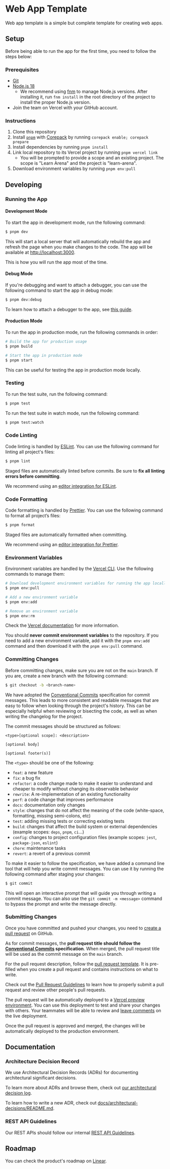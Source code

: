 # Web App Template

Web app template is a simple but complete template for creating web apps.

## Setup

Before being able to run the app for the first time, you need to follow the steps below:

### Prerequisites

- [Git](https://git-scm.com/downloads)
- [Node.js 18](https://nodejs.org/en/download/)
  - We recommend using [fnm](https://github.com/Schniz/fnm) to manage Node.js versions. After
    installing it, run `fnm install` in the root directory of the project to install the proper
    Node.js version.
- Join the team on Vercel with your GitHub account.

### Instructions

1. Clone this repository
2. Install [`pnpm`](https://pnpm.io/) with
   [Corepack](https://nodejs.org/docs/latest-v18.x/api/corepack.html) by running
   `corepack enable; corepack prepare`
3. Install dependencies by running `pnpm install`
4. Link local repository to its Vercel project by running `pnpm vercel link`
   - You will be prompted to provide a scope and an existing project. The scope is "Learn Arena" and
     the project is "learn-arena".
5. Download environment variables by running `pnpm env:pull`

## Developing

### Running the App

#### Development Mode

To start the app in development mode, run the following command:

```sh
$ pnpm dev
```

This will start a local server that will automatically rebuild the app and refresh the page when you
make changes to the code. The app will be available at
[http://localhost:3000](http://localhost:3000).

This is how you will run the app most of the time.

#### Debug Mode

If you're debugging and want to attach a debugger, you can use the following command to start the
app in debug mode:

```sh
$ pnpm dev:debug
```

To learn how to attach a debugger to the app, see
[this guide](https://nextjs.org/docs/advanced-features/debugging).

#### Production Mode

To run the app in production mode, run the following commands in order:

```sh
# Build the app for production usage
$ pnpm build

# Start the app in production mode
$ pnpm start
```

This can be useful for testing the app in production mode locally.

### Testing

To run the test suite, run the following command:

```sh
$ pnpm test
```

To run the test suite in watch mode, run the following command:

```sh
$ pnpm test:watch
```

### Code Linting

Code linting is handled by [ESLint](https://eslint.org/). You can use the following command for
linting all project's files:

```sh
$ pnpm lint
```

Staged files are automatically linted before commits. Be sure to **fix all linting errors before
committing**.

We recommend using an [editor integration for ESLint](https://eslint.org/docs/user-guide/integrations).

### Code Formatting

Code formatting is handled by [Prettier](https://prettier.io/). You can use the following command to
format all project’s files:

```sh
$ pnpm format
```

Staged files are automatically formatted when committing.

We recommend using an [editor integration for Prettier](https://prettier.io/docs/en/editors.html).

### Environment Variables

Environment variables are handled by the [Vercel CLI](https://vercel.com/docs/cli/env). Use the
following commands to manage them:

```sh
# Download development environment variables for running the app locally
$ pnpm env:pull

# Add a new environment variable
$ pnpm env:add

# Remove an environment variable
$ pnpm env:rm
```

Check the [Vercel documentation](https://vercel.com/docs/concepts/projects/environment-variables)
for more information.

You should **never commit environment variables** to the repository. If you need to add a new
environment variable, add it with the `pnpm env:add` command and then download it with the
`pnpm env:pull` command.

### Committing Changes

Before committing changes, make sure you are not on the `main` branch. If you are, create a new
branch with the following command:

```sh
$ git checkout -b <branch-name>
```

We have adopted the [Conventional Commits](https://www.conventionalcommits.org/) specification for
commit messages. This leads to more consistent and readable messages that are easy to follow when
looking through the project's history. This can be especially helpful when reviewing or bisecting
the code, as well as when writing the changelog for the project.

The commit messages should be structured as follows:

```
<type>[optional scope]: <description>

[optional body]

[optional footer(s)]
```

The `<type>` should be one of the following:

- `feat`: a new feature
- `fix`: a bug fix
- `refactor`: a code change made to make it easier to understand and cheaper to modify without
  changing its observable behavior
- `rewrite`: A re-implementation of an existing functionality
- `perf`: a code change that improves performance
- `docs`: documentation only changes
- `style`: changes that do not affect the meaning of the code (white-space, formatting, missing
  semi-colons, etc)
- `test`: adding missing tests or correcting existing tests
- `build`: changes that affect the build system or external dependencies (example scopes: `deps`,
  `pnpm`, `ci`...)
- `config`: changes to project configuration files (example scopes: `jest`, `package-json`,
  `eslint`)
- `chore`: maintenance tasks
- `revert`: a revert of a previous commit

To make it easier to follow the specification, we have added a command line tool that will help you
write commit messages. You can use it by running the following command after staging your changes:

```sh
$ git commit
```

This will open an interactive prompt that will guide you through writing a commit message. You can
also use the `git commit -m <message>` command to bypass the prompt and write the message directly.

### Submitting Changes

Once you have committed and pushed your changes, you need to
[create a pull request](https://docs.github.com/en/pull-requests/collaborating-with-pull-requests/proposing-changes-to-your-work-with-pull-requests/creating-a-pull-request)
on GitHub.

As for commit messages, the **pull request title should follow the
[Conventional Commits](https://www.conventionalcommits.org/) specification**. When merged, the pull
request title will be used as the commit message on the `main` branch.

For the pull request description, follow the
[pull request template](.github/pull_request_template.md). It is pre-filled when you create a pull
request and contains instructions on what to write.

Check out the [Pull Request Guidelines](docs/pull-request-guidelines.md) to learn how to properly
submit a pull request and review other people's pull requests.

The pull request will be automatically deployed to a
[Vercel preview environment](https://vercel.com/docs/concepts/deployments/preview-deployments). You
can use this deployment to test and share your changes with others. Your teammates will be able to
review and [leave comments](https://vercel.com/docs/concepts/deployments/comments) on the live
deployment.

Once the pull request is approved and merged, the changes will be automatically deployed to the
production environment.

## Documentation

### Architecture Decision Record

We use Architectural Decision Records (ADRs) for documenting architectural significant decisions.

To learn more about ADRs and browse them, check out [our architectural decision log](https://adr.web-app-template.igassmann.me/).

To learn how to write a new ADR, check out [docs/architectural-decisions/README.md](./docs/architectural-decisions/README.md).

### REST API Guidelines

Our REST APIs should follow our internal [REST API Guidelines](./docs/api-guidelines.md).

## Roadmap

You can check the product's roadmap on [Linear](https://linear.app/).
